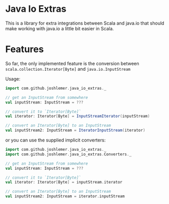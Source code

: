 
# Java Io Extras

This is a library for extra integrations between Scala and java.io that should make working with java.io a little bit easier in Scala.

# Features


So far, the only implemented feature is the conversion between `scala.collection.Iterator[Byte]` and `java.io.InputStream`

Usage:

```scala
import com.github.joshlemer.java_io_extras._

// get an InputStream from somewhere
val inputStream: InputStream = ???

// convert it to `Iterator[Byte]`
val iterator: Iterator[Byte] = InputStreamIterator(inputStream)

// convert an Iterator[Byte] to an InputStream
val inputStream2: InputStream = IteratorInputStream(iterator)
```

or you can use the supplied implicit converters:
```scala
import com.github.joshlemer.java_io_extras._
import com.github.joshlemer.java_io_extras.Converters._

// get an InputStream from somewhere
val inputStream: InputStream = ???

// convert it to `Iterator[Byte]`
val iterator: Iterator[Byte] = inputStream.iterator

// convert an Iterator[Byte] to an InputStream
val inputStream2: InputStream = iterator.inputStream
```
